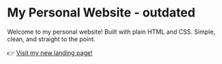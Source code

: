 # My Personal Website - outdated

Welcome to my personal website! Built with plain HTML and CSS. Simple, clean, and straight to the point.

👉 [Visit my new landing page!](https://luxjakob.github.io/)